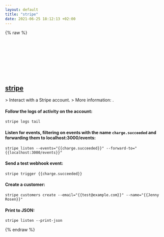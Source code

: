 ```yaml
---
layout: default
title: "stripe"
date: 2021-06-25 18:12:13 +02:00
---
```

{% raw %}
<h2 id="stripe">
  <a href="/en/common/stripe.html">stripe</a> <a href="#stripe"><svg class="icon">
    <use href="/assets/images/unicode_sprite.svg#link" />
  </svg></a>
</h2>
> Interact with a Stripe account.
> More information: <https://github.com/stripe/stripe-cli>.

#### Follow the logs of activity on the account:
```shell
stripe logs tail
```
#### Listen for events, filtering on events with the name `charge.succeeded` and forwarding them to localhost:3000/events:
```shell
stripe listen --events="{{charge.succeeded}}" --forward-to="{{localhost:3000/events}}"
```
#### Send a test webhook event:
```shell
stripe trigger {{charge.succeeded}}
```
#### Create a customer:
```shell
stripe customers create --email="{{test@example.com}}" --name="{{Jenny Rosen}}"
```
#### Print to JSON:
```shell
stripe listen --print-json
```
{% endraw %}